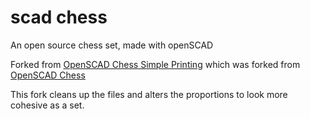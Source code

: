 # scad chess

An open source chess set, made with openSCAD

Forked from [OpenSCAD Chess Simple Printing](https://www.thingiverse.com/thing:3381939)
which was forked from [OpenSCAD Chess](https://www.thingiverse.com/thing:585218)

This fork cleans up the files and alters the proportions to look more cohesive as a set.